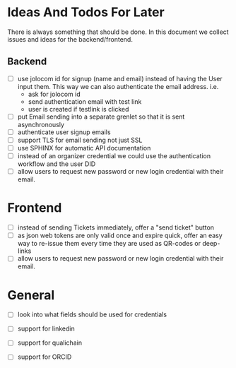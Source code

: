 # Ideas And Todos For Later
There is always something that should be done. In this document we collect issues and ideas for the backend/frontend.

## Backend
- [ ] use jolocom id for signup (name and email) instead of having the User input them. 
  This way we can also authenticate the email address. i.e.
  * ask for jolocom id
  * send authentication email with test link
  * user is created if testlink is clicked
- [ ] put Email sending into a separate grenlet so that it is sent asynchronously
- [ ] authenticate user signup emails
- [ ] support TLS for email sending not just SSL
- [ ] use SPHINX for automatic API documentation
- [ ] instead of an organizer credential we could use the authentication workflow and the user DID
- [ ] allow users to request new password or new login credential with their email.

# Frontend
- [ ] instead of sending Tickets immediately, offer a "send ticket" button
- [ ] as json web tokens are only valid once and expire quick, offer an easy way to re-issue them every time 
they are used as QR-codes or deep-links
- [ ] allow users to request new password or new login credential with their email.
  
# General
- [ ] look into what fields should be used for credentials
- [ ] support for linkedin
- [ ] support for qualichain
- [ ] support for ORCID

